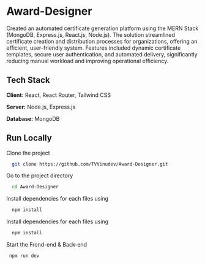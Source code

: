 # Award-Designer

Created an automated certificate generation platform using the MERN Stack (MongoDB, Express.js, React.js, Node.js). The solution streamlined certificate creation and distribution processes for organizations, offering an efficient, user-friendly system. Features included dynamic certificate templates, secure user authentication, and automated delivery, significantly reducing manual workload and improving operational efficiency.


## Tech Stack

**Client:** React, React Router, Tailwind CSS

**Server:**  Node.js, Express.js

**Database:** MongoDB

## Run Locally

Clone the project

```bash
  git clone https://github.com/TVVinudev/Award-Designer.git
```

Go to the project directory

```bash
  cd Award-Designer
```

Install dependencies for each files using

```bash
  npm install
```
Install dependencies for each files using

```bash
  npm install
```

Start the Frond-end & Back-end

```bash
 npm run dev
```
